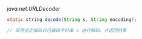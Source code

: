 *java.net.URLDecoder*
```java
static string decode(String s, String encoding);

// 采用指定编码对已编码字符串 s 进行解码，并返回结果

```